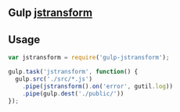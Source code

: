 ## Gulp [jstransform](https://github.com/facebook/jstransform/)

## Usage

```javascript
var jstransform = require('gulp-jstransform');

gulp.task('jstransform', function() {
  gulp.src('./src/*.js')
    .pipe(jstransform().on('error', gutil.log))
    .pipe(gulp.dest('./public/'))
});
```
